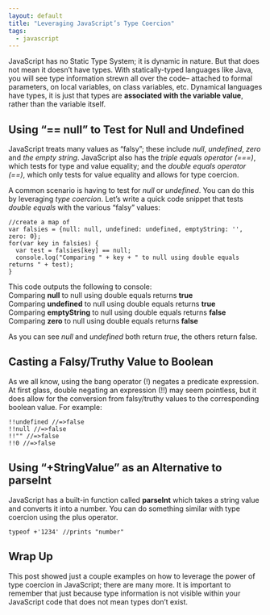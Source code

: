 ```yaml
---
layout: default
title: "Leveraging JavaScript’s Type Coercion"
tags:
  - javascript
---
```


JavaScript has no Static Type System;  it is dynamic in nature.  But that does not mean it doesn’t have types.  With statically-typed languages like Java, you will see type information strewn all over the code– attached to formal parameters, on local variables, on class variables, etc.  Dynamical languages have types, it is just that types are **associated with the variable value**, rather than the variable itself.

## Using “== null” to Test for Null and Undefined

JavaScript treats many values as “falsy”;  these include _null_, _undefined_, _zero_ and _the empty string_.  JavaScript also has the _triple equals operator (===)_, which tests for type and value equality; and the _double equals operator (==)_, which only tests for value equality and allows for type coercion.

A common scenario is having to test for _null_ or _undefined_.  You can do this by leveraging _type coercion_.  Let’s write a quick code snippet that tests _double equals_ with the various “falsy” values:

```
//create a map of
var falsies = {null: null, undefined: undefined, emptyString: '', zero: 0};
for(var key in falsies) {
  var test = falsies[key] == null;
  console.log("Comparing " + key + " to null using double equals returns " + test);
}
```

This code outputs the following to console:  
Comparing **null** to null using double equals returns **true**  
Comparing **undefined** to null using double equals returns **true**  
Comparing **emptyString** to null using double equals returns **false**  
Comparing **zero** to null using double equals returns **false**

As you can see _null_ and _undefined_ both return _true_, the others return false.

## Casting a Falsy/Truthy Value to Boolean

As we all know, using the bang operator (!) negates a predicate expression.  At first glass, double negating an expression (!!) may seem pointless, but it does allow for the conversion from falsy/truthy values to the corresponding boolean value.  For example:

```
!!undefined //=>false
!!null //=>false
!!"" //=>false
!!0 //=>false
```

## Using “+StringValue” as an Alternative to parseInt

JavaScript has a built-in function called **parseInt** which takes a string value and converts it into a number.  You can do something similar with type coercion using the plus operator.

```
typeof +'1234' //prints "number"
```

## Wrap Up

This post showed just a couple examples on how to leverage the power of type coercion in JavaScript; there are many more.  It is important to remember that just because type information is not visible within your JavaScript code that does not mean types don’t exist.
